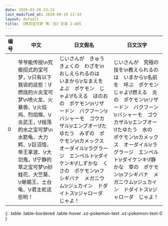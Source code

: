 ```yaml
---
date: 2020-03-26 23:13
last_modified_at: 2020-08-19 21:34
layout: default
title: 《精灵宝可梦 黑／白》文本 2-405
---
```

| 编号 | 中文 | 日文假名 | 日文汉字 |
| ---- | ---- | ---- | --- |
| 0 | 爷爷能传授\n究极招式的宝可梦，\r只有以下我说的这些：\f燃烧的火炎宝可梦\n喷火龙、火暴兽、\r火焰鸡、烈焰猴、\r炎武王，\f摇荡的水之宝可梦\n水箭龟、大力鳄、\r巨沼怪、帝王拿波、\r大剑鬼，\f宁静的草之宝可梦\n妙蛙花、大竺葵、\r蜥蜴王、土台龟、\r君主蛇这些哟！ | じいさんが　きゅうきょくの　わざを\nおしえられるのは　いまから\rなまえを　よぶ　ポケモン　じゃよ\fもえる　ほのおの　ポケモン\nリザードン　バクフーン\rバシャーモ　ゴウカザル\rエンブオー\fたゆたう　みずの　ポケモン\nカメックス　オーダイル\rラグラージ　エンペルト\rダイケンキ\fしずかな　くさの　ポケモン\nフシギバナ　メガニウム\rジュカイン　ドダイトス\rジャローダ　じゃよ！ | じいさんが　究極の　技を\n教えられるのは　いまから\r名前を　呼ぶ　ポケモン　じゃよ\f燃える　炎の　ポケモン\nリザードン　バクフーン\rバシャーモ　ゴウカザル\rエンブオー\fたゆたう　水の　ポケモン\nカメックス　オーダイル\rラグラージ　エンペルト\rダイケンキ\f静かな　草の　ポケモン\nフシギバナ　メガニウム\rジュカイン　ドダイトス\rジャローダ　じゃよ！ |
{: .table .table-bordered .table-hover .xz-pokemon-text .xz-pokemon-text-0 }